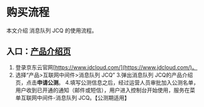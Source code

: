 # 购买流程

本文介绍 消息队列 JCQ 的使用流程。

## 入口：[产品介绍页](https://www.jdcloud.com/products/jcq)
1. 登录京东云官网[https://www.jdcloud.com/](https://www.jdcloud.com/)。
2. 选择“产品>互联网中间件>消息队列 JCQ”
3.弹出消息队列 JCQ的产品介绍页，点击**申请公测**。
4.填写公测信息之后，经过运营人员审批加入公测名单，用户收到已开通的通知（邮件或短信），用户进入控制台开始使用，服务在菜单互联网中间件-消息队列 JCQ。【公测期适用】
